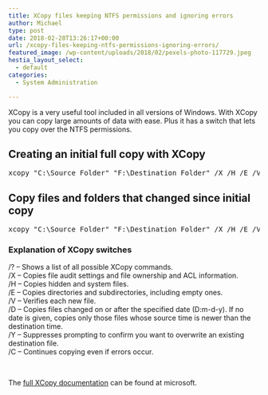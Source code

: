 ```yaml
---
title: XCopy files keeping NTFS permissions and ignoring errors
author: Michael
type: post
date: 2018-02-28T13:26:17+00:00
url: /xcopy-files-keeping-ntfs-permissions-ignoring-errors/
featured_image: /wp-content/uploads/2018/02/pexels-photo-117729.jpeg
hestia_layout_select:
  - default
categories:
  - System Administration

---
```

XCopy is a very useful tool included in all versions of Windows. With XCopy you can copy large amounts of data with ease. Plus it has a switch that lets you copy over the NTFS permissions.

## Creating an initial full copy with XCopy

<pre><span class="crayon-r">xcopy</span><span class="crayon-h"> </span><span class="crayon-s">"C:\Source Folder"</span><span class="crayon-h"> </span><span class="crayon-s">"F:\Destination Folder"</span><span class="crayon-h"> </span><span class="crayon-o">/</span><span>X <span class="crayon-o">/</span>H<span class="crayon-h"> </span><span class="crayon-o">/</span>E </span><span class="crayon-o">/</span><span>V /C
</span></pre>

## <span>Copy files and folders that changed since initial copy</span>

<pre><span class="crayon-r">xcopy</span><span class="crayon-h"> </span><span class="crayon-s">"C:\Source Folder"</span><span class="crayon-h"> <span class="crayon-s">"F:\Destination Folder" <span class="crayon-o">/</span><span>X</span> <span class="crayon-o">/</span><span>H </span></span></span><span class="crayon-h"><span class="crayon-o">/</span><span>E</span> <span class="crayon-o">/</span><span>V</span> <span class="crayon-o">/</span><span>D</span> <span class="crayon-o">/</span><span>Y </span></span><span>/C
</span></pre>

### <span>Explanation of XCopy switches</span><span class="crayon-h"></span>

<span>/? – Shows a list of all possible XCopy commands.<br /> /X – Copies file audit settings and file ownership and ACL information.</span>  
<span>/H – Copies hidden and system files.</span>  
<span>/E – Copies directories and subdirectories, including empty ones.</span>  
<span>/V – Verifies each new file.<br /> </span><span>/D – Copies files changed on or after the specified date (D:m-d-y). If no date is given, copies only those files whose source time is newer than the destination time.</span>  
<span>/Y – Suppresses prompting to confirm you want to overwrite an existing destination file.<br /> /C – Continues copying even if errors occur.<br /> </span>

&nbsp;

The [full XCopy documentation][1] can be found at microsoft.

 [1]: https://docs.microsoft.com/en-us/windows-server/administration/windows-commands/xcopy